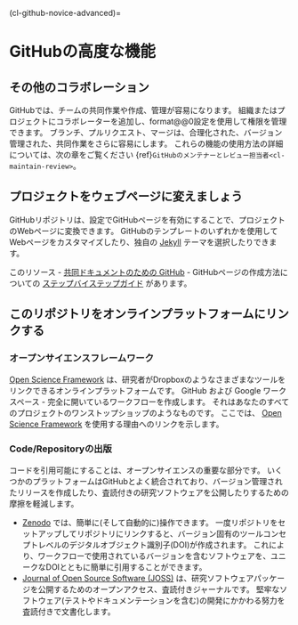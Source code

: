(cl-github-novice-advanced)=
# GitHubの高度な機能
## その他のコラボレーション
GitHubでは、チームの共同作業や作成、管理が容易になります。 組織またはプロジェクトにコラボレーターを追加し、format@@0設定を使用して権限を管理できます。 ブランチ、プルリクエスト、マージは、合理化された、バージョン管理された、共同作業をさらに容易にします。 これらの機能の使用方法の詳細については、次の章をご覧ください {ref}`GitHubのメンテナーとレビュー担当者<cl-maintain-review>`。

## プロジェクトをウェブページに変えましょう
GitHubリポジトリは、設定でGitHubページを有効にすることで、プロジェクトのWebページに変換できます。 GitHubのテンプレートのいずれかを使用してWebページをカスタマイズしたり、独自の [Jekyll](https://jekyllrb.com/) テーマを選択したりできます。

このリソース - [共同ドキュメントのための GitHub](https://cassgvp.github.io/github-for-collaborative-documentation/) - GitHubページの作成方法についての [ステップバイステップガイド](https://cassgvp.github.io/github-for-collaborative-documentation/docs/tut/4-2-Make-your-Pages-site.html) があります。

## このリポジトリをオンラインプラットフォームにリンクする

### オープンサイエンスフレームワーク
[Open Science Framework](https://osf.io/) は、研究者がDropboxのようなさまざまなツールをリンクできるオンラインプラットフォームです。 GitHub および Google ワークスペース - 完全に開いているワークフローを作成します。 それはあなたのすべてのプロジェクトのワンストップショップのようなものです。 ここでは、 [Open Science Framework](https://www.cos.io/blog/5-ways-to-optimize-your-research-workflow-with-osf) を使用する理由へのリンクを示します。

### Code/Repositoryの出版
コードを引用可能にすることは、オープンサイエンスの重要な部分です。 いくつかのプラットフォームはGitHubとよく統合されており、バージョン管理されたリリースを作成したり、査読付きの研究ソフトウェアを公開したりするための摩擦を軽減します。
- [Zenodo](https://zenodo.org/) では、簡単に(そして自動的に)操作できます。 一度リポジトリをセットアップしてリポジトリにリンクすると、バージョン固有のツールコンセプトレベルのデジタルオブジェクト識別子(DOI)が作成されます。 これにより、ワークフローで使用されているバージョンを含むソフトウェアを、ユニークなDOIとともに簡単に引用することができます。
- [Journal of Open Source Software (JOSS)](https://joss.theoj.org/) は、研究ソフトウェアパッケージを公開するためのオープンアクセス、査読付きジャーナルです。 堅牢なソフトウェア(テストやドキュメンテーションを含む)の開発にかかわる努力を査読付きで文書化します。
